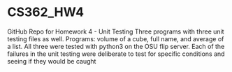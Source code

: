 # CS362_HW4
GitHub Repo for Homework 4 - Unit Testing
Three programs with three unit testing files as well. Programs: volume of a cube, full name, and average of a list.
All three were tested with python3 on the OSU flip server. 
Each of the failures in the unit testing were deliberate to test for specific conditions and seeing if they would be caught